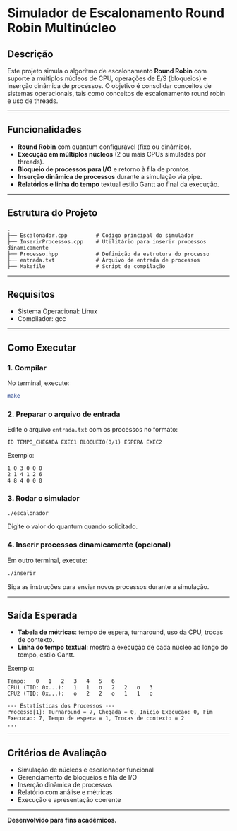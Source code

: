 # Simulador de Escalonamento Round Robin Multinúcleo

## Descrição

Este projeto simula o algoritmo de escalonamento **Round Robin** com suporte a múltiplos núcleos de CPU, operações de E/S (bloqueios) e inserção dinâmica de processos. O objetivo é consolidar conceitos de sistemas operacionais, tais como conceitos de escalonamento round robin e uso de threads.

---

## Funcionalidades

- **Round Robin** com quantum configurável (fixo ou dinâmico).
- **Execução em múltiplos núcleos** (2 ou mais CPUs simuladas por threads).
- **Bloqueio de processos para I/O** e retorno à fila de prontos.
- **Inserção dinâmica de processos** durante a simulação via pipe.
- **Relatórios e linha do tempo** textual estilo Gantt ao final da execução.

---

## Estrutura do Projeto

```
.
├── Escalonador.cpp         # Código principal do simulador
├── InserirProcessos.cpp    # Utilitário para inserir processos dinamicamente
├── Processo.hpp            # Definição da estrutura do processo
├── entrada.txt             # Arquivo de entrada de processos
├── Makefile                # Script de compilação
```

---

## Requisitos
- Sistema Operacional: Linux
- Compilador: gcc

---

## Como Executar

### 1. Compilar

No terminal, execute:
```sh
make
```

### 2. Preparar o arquivo de entrada

Edite o arquivo `entrada.txt` com os processos no formato:
```
ID TEMPO_CHEGADA EXEC1 BLOQUEIO(0/1) ESPERA EXEC2
```
Exemplo:
```
1 0 3 0 0 0
2 1 4 1 2 6
4 8 4 0 0 0
```

### 3. Rodar o simulador

```sh
./escalonador
```
Digite o valor do quantum quando solicitado.

### 4. Inserir processos dinamicamente (opcional)

Em outro terminal, execute:
```sh
./inserir
```
Siga as instruções para enviar novos processos durante a simulação.

---

## Saída Esperada

- **Tabela de métricas**: tempo de espera, turnaround, uso da CPU, trocas de contexto.
- **Linha do tempo textual**: mostra a execução de cada núcleo ao longo do tempo, estilo Gantt.

Exemplo:
```
Tempo:   0   1   2   3   4   5   6
CPU1 (TID: 0x...):   1   1   o   2   2   o   3
CPU2 (TID: 0x...):   o   2   2   o   1   1   o

--- Estatísticas dos Processos ---
Processo[1]: Turnaround = 7, Chegada = 0, Inicio Execucao: 0, Fim Execucao: 7, Tempo de espera = 1, Trocas de contexto = 2
...
```

---

## Critérios de Avaliação

- Simulação de núcleos e escalonador funcional
- Gerenciamento de bloqueios e fila de I/O
- Inserção dinâmica de processos
- Relatório com análise e métricas
- Execução e apresentação coerente

---

**Desenvolvido para fins acadêmicos.**